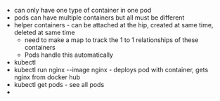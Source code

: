 - can only have one type of container in one pod
- pods can have multiple containers but all must be different
- helper containers - can be attached at the hip, created at same time, deleted at same time
	- need to make a map to track the 1 to 1 relationships of these containers
	- Pods handle this automatically
- kubectl
- kubectl run nginx --image nginx - deploys pod with container, gets nginx from docker hub
- kubectl get pods - see all pods
- 
